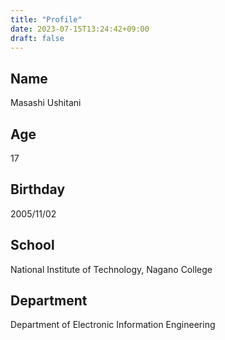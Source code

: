 ```yaml
---
title: "Profile"
date: 2023-07-15T13:24:42+09:00
draft: false
---
```

## Name
Masashi Ushitani

## Age
17

## Birthday
2005/11/02

## School
National Institute of Technology, Nagano College

## Department
Department of Electronic Information Engineering


